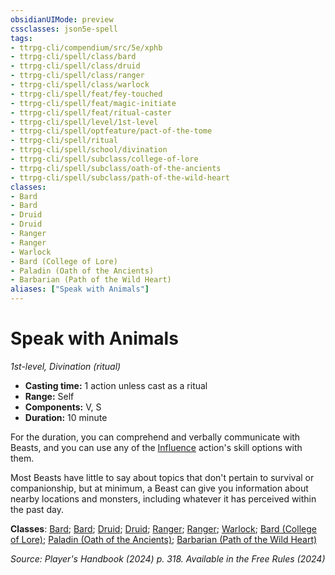 ```yaml
---
obsidianUIMode: preview
cssclasses: json5e-spell
tags:
- ttrpg-cli/compendium/src/5e/xphb
- ttrpg-cli/spell/class/bard
- ttrpg-cli/spell/class/druid
- ttrpg-cli/spell/class/ranger
- ttrpg-cli/spell/class/warlock
- ttrpg-cli/spell/feat/fey-touched
- ttrpg-cli/spell/feat/magic-initiate
- ttrpg-cli/spell/feat/ritual-caster
- ttrpg-cli/spell/level/1st-level
- ttrpg-cli/spell/optfeature/pact-of-the-tome
- ttrpg-cli/spell/ritual
- ttrpg-cli/spell/school/divination
- ttrpg-cli/spell/subclass/college-of-lore
- ttrpg-cli/spell/subclass/oath-of-the-ancients
- ttrpg-cli/spell/subclass/path-of-the-wild-heart
classes:
- Bard
- Bard
- Druid
- Druid
- Ranger
- Ranger
- Warlock
- Bard (College of Lore)
- Paladin (Oath of the Ancients)
- Barbarian (Path of the Wild Heart)
aliases: ["Speak with Animals"]
---
```

# Speak with Animals
*1st-level, Divination (ritual)*  

- **Casting time:** 1 action unless cast as a ritual
- **Range:** Self
- **Components:** V, S
- **Duration:** 10 minute

For the duration, you can comprehend and verbally communicate with Beasts, and you can use any of the [Influence](3-Compendium/rules/actions.md#Influence) action's skill options with them.

Most Beasts have little to say about topics that don't pertain to survival or companionship, but at minimum, a Beast can give you information about nearby locations and monsters, including whatever it has perceived within the past day.

**Classes**: [Bard](list-spells-classes-bard); [Bard](list-spells-classes-bard); [Druid](list-spells-classes-druid); [Druid](list-spells-classes-druid); [Ranger](list-spells-classes-ranger); [Ranger](list-spells-classes-ranger); [Warlock](list-spells-classes-warlock); [Bard (College of Lore)](list-spells-classes-bard-xphb-college-of-lore-xphb); [Paladin (Oath of the Ancients)](list-spells-classes-paladin-xphb-oath-of-the-ancients-xphb); [Barbarian (Path of the Wild Heart)](list-spells-classes-barbarian-xphb-path-of-the-wild-heart-xphb)

*Source: Player's Handbook (2024) p. 318. Available in the Free Rules (2024)*
